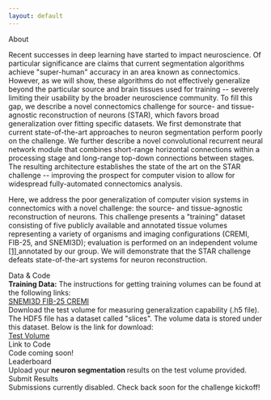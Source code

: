 ```yaml
---
layout: default
---
```


<div class="grid-layout">
  <div class="card">
    <div class="card-header"> About </div>
    <div class="card-main">
      <div class="main-description">
      <p>
      Recent successes in deep learning have started to impact neuroscience. Of particular significance are claims that current segmentation algorithms achieve "super-human" accuracy in an area known as connectomics. However, as we will show, these algorithms do not effectively generalize beyond the particular source and brain tissues used for training -- severely limiting their usability by the broader neuroscience community. To fill this gap, we describe a novel connectomics challenge for source- and tissue-agnostic reconstruction of neurons (STAR), which favors broad generalization over fitting specific datasets. We first demonstrate that current state-of-the-art approaches to neuron segmentation perform poorly on the challenge. We further describe a novel convolutional recurrent neural network module that combines short-range horizontal connections within a processing stage and long-range top-down connections between stages. The resulting architecture establishes the state of the art on the STAR challenge -- improving the prospect for computer vision to allow for widespread fully-automated connectomics analysis.
      </p>
      <p>
      Here, we address the poor generalization of computer vision systems in connectomics with a novel challenge: the source- and tissue-agnostic reconstruction of neurons. This challenge presents a "training" dataset consisting of five publicly available and annotated tissue volumes representing a variety of organisms and imaging configurations (CREMI, FIB-25, and SNEMI3D); evaluation is performed on an independent volume <a href="https://www.nature.com/articles/nature09818"> [1] </a> annotated by our group. We will demonstrate that the STAR challenge defeats state-of-the-art systems for neuron reconstruction.
      </p>
      </div>
    </div>
  </div>
  <div class="card">
    <div class="card-header"> Data & Code </div>
    <div class="card-main">
      <div class="main-description"> <strong> Training Data:</strong> The instructions for getting training volumes can be found at the following links: </div>
      <div class="grid-layout pad-some">
        <a href="http://brainiac2.mit.edu/SNEMI3D/home" class="btn align-center"> SNEMI3D </a>
        <a href="https://github.com/google/ffn/#sample-data" class="btn align-center"> FIB-25 </a>
        <a href="https://cremi.org/" class="btn align-center"> CREMI </a>
      </div>
      <div class="main-description"> Download the test volume for measuring generalization capability (.h5 file). The HDF5 file has a dataset called "slices". The volume data is stored under this dataset. Below is the link for download: </div>
      <div class="align-center pad-some">
        <a href="https://doi.org/10.5281/zenodo.1490123" class="btn align-center"> Test Volume </a>
      </div>
    </div>
    <div class="align-center pad-some">
      <!--a href="https://doi.org/10.5281/zenodo.1490123" class="btn align-center"> Test Volume </a-->
      <div class="btn align-center"> Link to Code
        <div class="tooltip"> Code coming soon! </div>
      </div>
    </div>
  </div>
  <div class="card">
    <div class="card-header"> Leaderboard </div>
    <div class="card-main">
      <div class="main-description"> Upload your <strong> neuron segmentation </strong> results on the test volume provided. </div>
    </div>
    <div class="align-center">
      <!-- a href="#submission" class="btn align-center"> Submit Results </a -->
      <div class="btn align-center"> Submit Results
        <div class="tooltip"> Submissions currently disabled. Check back soon for the challenge kickoff! </div>
      </div>
    </div>
    <!-- table>
        <tr>
        <th> Submission Name </th>
        <th> Metric 1 </th>
        <th> Metric 2 </th>
        <th> Metric N </th>
        <th> Final score </th>
        </tr>
        <tr>
        <td> Name 1 </td>
        <td> Score 1 </td>
        <td> Score 2 </td>
        <td> Score N </td>
        <td> sum(scores[i]) </td>
        </tr>
    </table -->
  </div>
</div>
